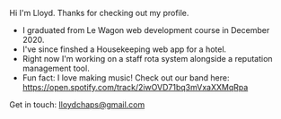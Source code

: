 
Hi I'm Lloyd. Thanks for checking out my profile.


- I graduated from Le Wagon web development course in December 2020.
- I've since finshed a Housekeeping web app for a hotel.   
- Right now I'm working on a staff rota system alongside a reputation management tool.
- Fun fact: I love making music! Check out our band here: https://open.spotify.com/track/2iwOVD71bq3mVxaXXMqRpa

Get in touch: lloydchaps@gmail.com
